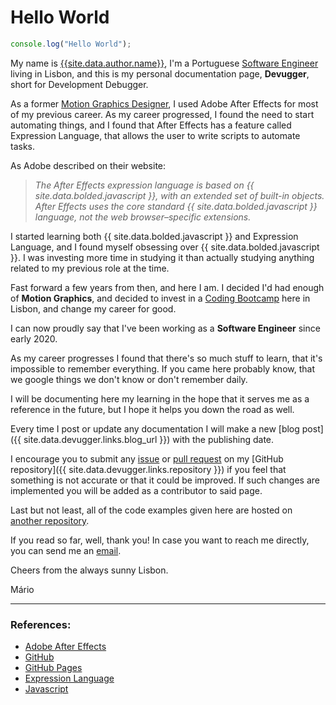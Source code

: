 # Hello World 
```javascript
console.log("Hello World");
```

My name is [{{site.data.author.name}}]({{site.data.author.linkedin}}), I'm a Portuguese [Software Engineer]({{site.data.author.github}}) living in Lisbon, and this is my personal documentation page, **Devugger**, short for Development Debugger.

As a former [Motion Graphics Designer]({{site.data.author.vimeo}}), I used Adobe After Effects for most of my previous career. As my career progressed, I found the need to start automating things, and I found that After Effects has a feature called Expression Language, that allows the user to write scripts to automate tasks.

As Adobe described on their website:

> *The After Effects expression language is based on {{ site.data.bolded.javascript }}, with an extended set of built-in objects. After Effects uses the core standard {{ site.data.bolded.javascript }} language, not the web browser–specific extensions.*

I started learning both {{ site.data.bolded.javascript }} and Expression Language, and I found myself obsessing over {{ site.data.bolded.javascript }}. I was investing more time in studying it than actually studying anything related to my previous role at the time.

Fast forward a few years from then, and here I am. I decided I'd had enough of **Motion Graphics**, and decided to invest in a [Coding Bootcamp](https://www.academiadecodigo.org/) here in Lisbon, and change my career for good.

I can now proudly say that I've been working as a **Software Engineer** since early 2020.

As my career progresses I found that there's so much stuff to learn, that it's impossible to remember everything. If you came here probably know, that we google things we don't know or don't remember daily.

I will be documenting here my learning in the hope that it serves me as a reference in the future, but I hope it helps you down the road as well.

Every time I post or update any documentation I will make a new [blog post]({{ site.data.devugger.links.blog_url }}) with the publishing date.

I encourage you to submit any [issue](https://github.com/mariodmpereira/mariodmpereira.github.io/issues/) or [pull request](https://github.com/mariodmpereira/mariodmpereira.github.io/pulls/) on my [GitHub repository]({{ site.data.devugger.links.repository }}) if you feel that something is not accurate or that it could be improved. If such changes are implemented you will be added as a contributor to said page.

Last but not least, all of the code examples given here are hosted on [another repository](https://github.com/mariodmpereira/devugger-examples/).

If you read so far, well, thank you! In case you want to reach me directly, you can send me an [email](mailto:{{site.data.author.email}}).

Cheers from the always sunny Lisbon.

Mário

---

### References:

- [Adobe After Effects](https://www.adobe.com/products/aftereffects.html)
- [GitHub](https://github.com/)
- [GitHub Pages](https://pages.github.com/)
- [Expression Language](https://helpx.adobe.com/after-effects/using/expression-language.html/)
- [Javascript](https://developer.mozilla.org/en-US/docs/Web/JavaScript/)